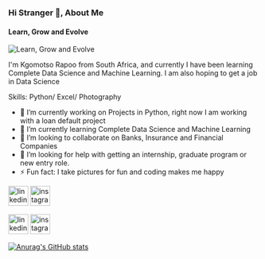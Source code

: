 ### Hi Stranger 👋, About Me
#### Learn, Grow and Evolve
![Learn, Grow and Evolve](https://www.linkedin.com/dms/prv/vid/D4D06AQGCxd2x4mdXcg/messaging-attachmentFile/0/1712222863663?m=AQIV7mjzuw5kGAAAAY6of-fWl8J0e0tARhbgifL2DqWrXGjgprjelmGbaA&ne=1&v=beta&t=9rlXdm-RexMUWp320k82ArvoezdG12TCQ1gbAVzBBWY)

I'm Kgomotso Rapoo from South Africa, and currently I have been learning Complete Data Science and Machine Learning. I am also hoping to get a job in Data Science

Skills: Python/ Excel/ Photography 

- 🔭 I’m currently working on Projects in Python, right now I am working with a loan default project  
- 🌱 I’m currently learning Complete Data Science and Machine Learning 
- 👯 I’m looking to collaborate on Banks, Insurance and Financial Companies 
- 🤔 I’m looking for help with getting an internship, graduate program or new entry role. 
- ⚡ Fun fact: I take pictures for fun and coding makes me happy 


[<img src='https://cdn.jsdelivr.net/npm/simple-icons@3.0.1/icons/linkedin.svg' alt='linkedin' height='40'>](https://www.linkedin.com/in/https://linkedin.com/in/rapooplk/)  [<img src='https://cdn.jsdelivr.net/npm/simple-icons@3.0.1/icons/instagram.svg' alt='instagram' height='40'>](https://www.instagram.com/https://instagram.com/rapoo101/)  



[<img src='https://cdn.jsdelivr.net/npm/simple-icons@3.0.1/icons/linkedin.svg' alt='linkedin' height='40'>](https://www.linkedin.com/in/https://linkedin.com/in/rapooplk/)  [<img src='https://cdn.jsdelivr.net/npm/simple-icons@3.0.1/icons/instagram.svg' alt='instagram' height='40'>](https://www.instagram.com/https://instagram.com/rapoo101/)  



[![Anurag's GitHub stats](https://github-readme-stats.vercel.app/api?username=kgomotsorapoo)](https://github.com/anuraghazra/github-readme-stats)
